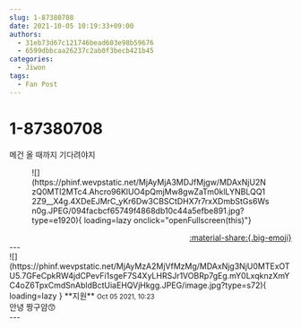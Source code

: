```yaml
---
slug: 1-87380708
date: 2021-10-05 10:19:33+09:00
authors:
  - 31eb73d67c121746bead603e98b59676
  - 6599dbbcaa26237c2ab0f3becb421b45
categories:
  - Jiwon
tags:
  - Fan Post
---
```


# 1-87380708

<div class="post-container" markdown="1">
<div class="content-container md-sidebar__scrollwrap" markdown="1">

메건 올 때까지 기다려야지
<figure markdown="1">
![](https://phinf.wevpstatic.net/MjAyMjA3MDJfMjgw/MDAxNjU2NzQ0MTI2MTc4.Ahcro96KlUO4pQmjMw8gwZaTm0klLYNBLQQ12Z9__X4g.4XDeEJMrC_yKr6Dw3CBSCtDHX7r7rxXDmbStGs6Wsn0g.JPEG/094facbcf65749f4868db10c44a5efbe891.jpg?type=e1920){ loading=lazy onclick="openFullscreen(this)"}
</figure>


</div>
</div>

<div style="text-align: right;" markdown="1">
<a href="https://weverse.io/fromis9/fanpost/1-87380708" style="text-align: right;">:material-share:{.big-emoji}</a>
</div>
---

<div class="comments-container md-sidebar__scrollwrap" markdown="1">
<div class="comment" markdown="1">
<div class='id-container' markdown="1">
![](https://phinf.wevpstatic.net/MjAyMzA2MjVfMzMg/MDAxNjg3NjU0MTExOTU5.7GFeCpkRW4jdCPevFi1sgeF7S4XyLHRSJr1VOBRp7gEg.mY0LxqknzXmYC4oZ6TpxCmdSnAbldBctUiaEHQVjHkgg.JPEG/image.jpg?type=s72){ loading=lazy }
**<span class="artist">지원</span>** <small>Oct 05 2021, 10:23</small><br>
</div>
<div class='comment-body' markdown="1">
안녕 짱구얌😙
</div>
</div>
</div>
---

